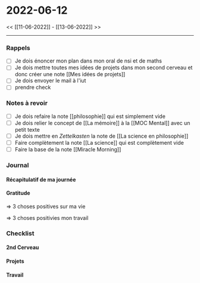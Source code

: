 

# 2022-06-12

<< [[11-06-2022]] - [[13-06-2022]] >>

---

### Rappels

- [ ] Je dois énoncer mon plan dans mon oral de nsi et de maths
- [ ] Je dois mettre toutes mes idées de projets dans mon second cerveau et donc créer une note [[Mes idées de projets]]
- [ ] Je dois envoyer le mail à l'iut
- [ ] prendre check

### Notes à revoir

- [ ] Je dois refaire la note [[philosophie]] qui est simplement vide
- [ ] Je dois relier le concept de [[La mémoire]] à la [[MOC Mental]] avec un petit texte
- [ ] Je dois mettre en *Zettelkasten* la note de [[La science en philosophie]]
- [ ] Faire complètement la note [[La science]] qui est complètement vide
- [ ] Faire la base de la note [[Miracle Morning]]

### Journal

#### Récapitulatif de ma journée

#### Gratitude

=> 3 choses positives sur ma vie

=> 3 choses positivies mon travail


### Checklist

#### 2nd Cerveau

#### Projets

#### Travail



